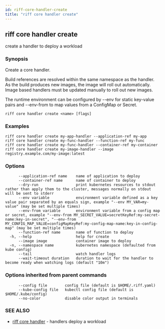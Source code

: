 ```yaml
---
id: riff-core-handler-create
title: "riff core handler create"
---
```

## riff core handler create

create a handler to deploy a workload

### Synopsis

Create a core handler.

Build references are resolved within the same namespace as the handler. As the
build produces new images, the image will roll out automatically. Image based
handlers must be updated manually to roll out new images.

The runtime environment can be configured by --env for static key-value pairs
and --env-from to map values from a ConfigMap or Secret.

```
riff core handler create <name> [flags]
```

### Examples

```
riff core handler create my-app-handler --application-ref my-app
riff core handler create my-func-handler --function-ref my-func
riff core handler create my-func-handler --container-ref my-container
riff core handler create my-image-handler --image registry.example.com/my-image:latest
```

### Options

```
      --application-ref name    name of application to deploy
      --container-ref name      name of container to deploy
      --dry-run                 print kubernetes resources to stdout rather than apply them to the cluster, messages normally on stdout will be sent to stderr
      --env variable            environment variable defined as a key value pair separated by an equals sign, example "--env MY_VAR=my-value" (may be set multiple times)
      --env-from variable       environment variable from a config map or secret, example "--env-from MY_SECRET_VALUE=secretKeyRef:my-secret-name:key-in-secret", "--env-from MY_CONFIG_MAP_VALUE=configMapKeyRef:my-config-map-name:key-in-config-map" (may be set multiple times)
      --function-ref name       name of function to deploy
  -h, --help                    help for create
      --image image             container image to deploy
  -n, --namespace name          kubernetes namespace (defaulted from kube config)
      --tail                    watch handler logs
      --wait-timeout duration   duration to wait for the handler to become ready when watching logs (default "10m")
```

### Options inherited from parent commands

```
      --config file        config file (default is $HOME/.riff.yaml)
      --kube-config file   kubectl config file (default is $HOME/.kube/config)
      --no-color           disable color output in terminals
```

### SEE ALSO

* [riff core handler](riff_core_handler.md)	 - handlers deploy a workload

